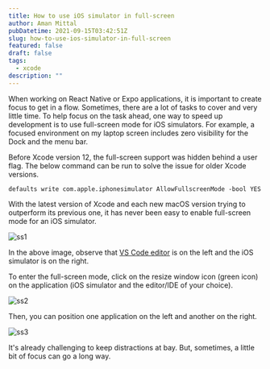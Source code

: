 ```yaml
---
title: How to use iOS simulator in full-screen
author: Aman Mittal
pubDatetime: 2021-09-15T03:42:51Z
slug: how-to-use-ios-simulator-in-full-screen
featured: false
draft: false
tags:
  - xcode
description: ""
---
```


When working on React Native or Expo applications, it is important to create focus to get in a flow. Sometimes, there are a lot of tasks to cover and very little time. To help focus on the task ahead, one way to speed up development is to use full-screen mode for iOS simulators. For example, a focused environment on my laptop screen includes zero visibility for the Dock and the menu bar.

Before Xcode version 12, the full-screen support was hidden behind a user flag. The below command can be run to solve the issue for older Xcode versions.

```shell
defaults write com.apple.iphonesimulator AllowFullscreenMode -bool YES
```

With the latest version of Xcode and each new macOS version trying to outperform its previous one, it has never been easy to enable full-screen mode for an iOS simulator.

![ss1](https://i.imgur.com/mvSX1u2.png)

In the above image, observe that [VS Code editor](setup-macbook-m1) is on the left and the iOS simulator is on the right.

To enter the full-screen mode, click on the resize window icon (green icon) on the application (iOS simulator and the editor/IDE of your choice).

![ss2](https://i.imgur.com/nhkQdNs.png)

Then, you can position one application on the left and another on the right.

![ss3](https://i.imgur.com/ZjU2UUi.gif)

It's already challenging to keep distractions at bay. But, sometimes, a little bit of focus can go a long way.
